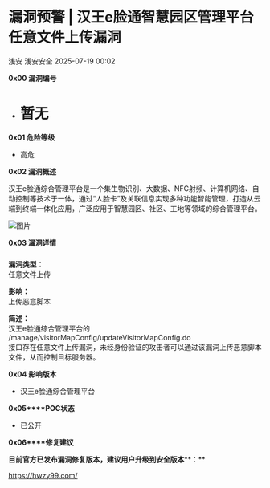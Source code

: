 #  漏洞预警 | 汉王e脸通智慧园区管理平台任意文件上传漏洞  
浅安  浅安安全   2025-07-19 00:02  
  
**0x00 漏洞编号**  
- # 暂无  
  
**0x01 危险等级**  
- 高危  
  
**0x02 漏洞概述**  
  
汉王e脸通综合管理平台是一个集生物识别、大数据、NFC射频、计算机网络、自动控制等技术于一体，通过“人脸卡”及关联信息实现多种功能智能管理，打造从云端到终端一体化应用，广泛应用于智慧园区、社区、工地等领域的综合管理平台。  
  
![图片](https://mmbiz.qpic.cn/sz_mmbiz_png/7stTqD182SXBWzKcPxKTbCAudbicoRhD4DILaNMD6D6qnttU3p7KPq7VzXMGBA3uxvhiaM8SQo0jqEEWicZX6JqQA/640?wx_fmt=png&from=appmsg&wxfrom=5&wx_lazy=1&tp=webp "")  
  
**0x03 漏洞详情**  
###   
  
**漏洞类型：**  
任意文件上传  
  
**影响：**  
上传恶意脚本  
  
**简述：**  
汉王e脸通综合管理平台的  
/manage/visitorMapConfig/updateVisitorMapConfig.do  
接口存在任意文件上传漏洞，未经身份验证的攻击者可以通过该漏洞上传恶意脚本文件，从而控制目标服务器。  
  
**0x04 影响版本**  
- 汉王e脸通综合管理平台  
  
**0x05****POC状态**  
- 已公开  
  
**0x06****修复建议**  
  
**目前官方已发布漏洞修复版本，建议用户升级到安全版本****：**  
  
https://hwzy99.com/  
  
  
  
